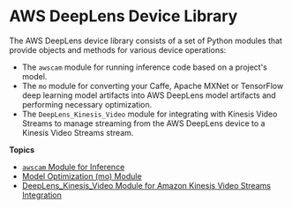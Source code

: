 # AWS DeepLens Device Library<a name="deeplens-device-library"></a>

 The AWS DeepLens device library consists of a set of Python modules that provide objects and methods for various device operations: 
+ The `awscam` module for running inference code based on a project's model\.
+  The `mo` module for converting your Caffe, Apache MXNet or TensorFlow deep learning model artifacts into AWS DeepLens model artifacts and performing necessary optimization\. 
+ The `DeepLens_Kinesis_Video` module for integrating with Kinesis Video Streams to manage streaming from the AWS DeepLens device to a Kinesis Video Streams stream\.

**Topics**
+ [`awscam` Module for Inference](deeplens-library-awscam-module.md)
+ [Model Optimization \(mo\) Module](deeplens-model-optimizer-api.md)
+ [DeepLens\_Kinesis\_Video Module for Amazon Kinesis Video Streams Integration](deeplens-kinesis-video-streams-api.md)